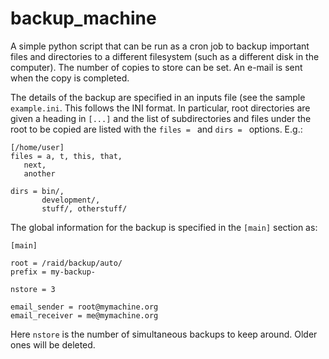 # backup_machine

A simple python script that can be run as a cron job to backup
important files and directories to a different filesystem (such as a
different disk in the computer).  The number of copies to store can be
set.  An e-mail is sent when the copy is completed.

The details of the backup are specified in an inputs file (see the 
sample `example.ini`.  This follows the INI format.  In particular,
root directories are given a heading in `[...]` and the list of 
subdirectories and files under the root to be copied are 
listed with the `files = ` and `dirs = ` options.  E.g.:

```
[/home/user]
files = a, t, this, that,
   next, 
   another

dirs = bin/,
       development/,
       stuff/, otherstuff/
```

The global information for the backup is specified in the `[main]`
section as:

```
[main]

root = /raid/backup/auto/
prefix = my-backup-

nstore = 3

email_sender = root@mymachine.org
email_receiver = me@mymachine.org

```

Here `nstore` is the number of simultaneous backups to keep around.
Older ones will be deleted.
